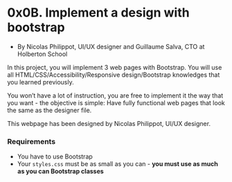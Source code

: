 # 0x0B. Implement a design with bootstrap

-   By Nicolas Philippot, UI/UX designer and Guillaume Salva, CTO at Holberton School

In this project, you will implement 3 web pages with Bootstrap. You will use all HTML/CSS/Accessibility/Responsive design/Bootstrap knowledges that you learned previously.

You won’t have a lot of instruction, you are free to implement it the way that you want - the objective is simple: Have fully functional web pages that look the same as the designer file.

This webpage has been designed by Nicolas Philippot, UI/UX designer.

### Requirements

-   You have to use Bootstrap
-   Your  `styles.css`  must be as small as you can -  **you must use as much as you can Bootstrap classes**